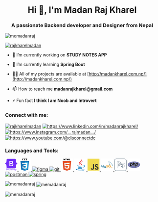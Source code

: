 <h1 align="center">Hi 👋, I'm Madan Raj Kharel</h1>
<h3 align="center">A passionate Backend developer and Designer from Nepal</h3>

<p align="left"> <img src="https://komarev.com/ghpvc/?username=memadanraj&label=Profile%20views&color=0e75b6&style=flat" alt="memadanraj" /> </p>

<p align="left"> <a href="https://twitter.com/rajkharelmadan" target="blank"><img src="https://img.shields.io/twitter/follow/rajkharelmadan?logo=twitter&style=for-the-badge" alt="rajkharelmadan" /></a> </p>

- 🔭 I’m currently working on **STUDY NOTES APP**

- 🌱 I’m currently learning **Spring Boot**

- 👨‍💻 All of my projects are available at [http://madankharel.com.np/](http://madankharel.com.np/)

- 📫 How to reach me **madanrajkharel@gmail.com**

- ⚡ Fun fact **I think I am Noob and Introvert**

<h3 align="left">Connect with me:</h3>
<p align="left">
<a href="https://twitter.com/rajkharelmadan" target="blank"><img align="center" src="https://raw.githubusercontent.com/rahuldkjain/github-profile-readme-generator/master/src/images/icons/Social/twitter.svg" alt="rajkharelmadan" height="30" width="40" /></a>
<a href="https://linkedin.com/in/https://www.linkedin.com/in/madanrajkharel/" target="blank"><img align="center" src="https://raw.githubusercontent.com/rahuldkjain/github-profile-readme-generator/master/src/images/icons/Social/linked-in-alt.svg" alt="https://www.linkedin.com/in/madanrajkharel/" height="30" width="40" /></a>
<a href="https://instagram.com/https://www.instagram.com/__rajmadan__/" target="blank"><img align="center" src="https://raw.githubusercontent.com/rahuldkjain/github-profile-readme-generator/master/src/images/icons/Social/instagram.svg" alt="https://www.instagram.com/__rajmadan__/" height="30" width="40" /></a>
<a href="https://www.youtube.com/c/https://www.youtube.com/@disconnectdc" target="blank"><img align="center" src="https://raw.githubusercontent.com/rahuldkjain/github-profile-readme-generator/master/src/images/icons/Social/youtube.svg" alt="https://www.youtube.com/@disconnectdc" height="30" width="40" /></a>
</p>

<h3 align="left">Languages and Tools:</h3>
<p align="left"> <a href="https://getbootstrap.com" target="_blank" rel="noreferrer"> <img src="https://raw.githubusercontent.com/devicons/devicon/master/icons/bootstrap/bootstrap-plain-wordmark.svg" alt="bootstrap" width="40" height="40"/> </a> <a href="https://www.w3schools.com/css/" target="_blank" rel="noreferrer"> <img src="https://raw.githubusercontent.com/devicons/devicon/master/icons/css3/css3-original-wordmark.svg" alt="css3" width="40" height="40"/> </a> <a href="https://www.figma.com/" target="_blank" rel="noreferrer"> <img src="https://www.vectorlogo.zone/logos/figma/figma-icon.svg" alt="figma" width="40" height="40"/> </a> <a href="https://git-scm.com/" target="_blank" rel="noreferrer"> <img src="https://www.vectorlogo.zone/logos/git-scm/git-scm-icon.svg" alt="git" width="40" height="40"/> </a> <a href="https://www.w3.org/html/" target="_blank" rel="noreferrer"> <img src="https://raw.githubusercontent.com/devicons/devicon/master/icons/html5/html5-original-wordmark.svg" alt="html5" width="40" height="40"/> </a> <a href="https://www.java.com" target="_blank" rel="noreferrer"> <img src="https://raw.githubusercontent.com/devicons/devicon/master/icons/java/java-original.svg" alt="java" width="40" height="40"/> </a> <a href="https://developer.mozilla.org/en-US/docs/Web/JavaScript" target="_blank" rel="noreferrer"> <img src="https://raw.githubusercontent.com/devicons/devicon/master/icons/javascript/javascript-original.svg" alt="javascript" width="40" height="40"/> </a> <a href="https://www.mysql.com/" target="_blank" rel="noreferrer"> <img src="https://raw.githubusercontent.com/devicons/devicon/master/icons/mysql/mysql-original-wordmark.svg" alt="mysql" width="40" height="40"/> </a> <a href="https://www.photoshop.com/en" target="_blank" rel="noreferrer"> <img src="https://raw.githubusercontent.com/devicons/devicon/master/icons/photoshop/photoshop-line.svg" alt="photoshop" width="40" height="40"/> </a> <a href="https://www.php.net" target="_blank" rel="noreferrer"> <img src="https://raw.githubusercontent.com/devicons/devicon/master/icons/php/php-original.svg" alt="php" width="40" height="40"/> </a> <a href="https://postman.com" target="_blank" rel="noreferrer"> <img src="https://www.vectorlogo.zone/logos/getpostman/getpostman-icon.svg" alt="postman" width="40" height="40"/> </a> <a href="https://spring.io/" target="_blank" rel="noreferrer"> <img src="https://www.vectorlogo.zone/logos/springio/springio-icon.svg" alt="spring" width="40" height="40"/> </a> </p>

<p><img align="left" src="https://github-readme-stats.vercel.app/api/top-langs?username=memadanraj&show_icons=true&locale=en&layout=compact" alt="memadanraj" /></p>

<p>&nbsp;<img align="center" src="https://github-readme-stats.vercel.app/api?username=memadanraj&show_icons=true&locale=en" alt="memadanraj" /></p>

<p><img align="center" src="https://github-readme-streak-stats.herokuapp.com/?user=memadanraj&" alt="memadanraj" /></p>
